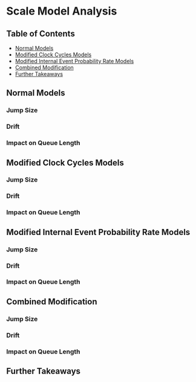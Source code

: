 # Scale Model Analysis

## Table of Contents
- [Normal Models](#normal-models)
- [Modified Clock Cycles Models](#modified-clock-cycles-models)
- [Modified Internal Event Probability Rate Models](#modified-internal-event-probability-rate-models)
- [Combined Modification](#combined-modification)
- [Further Takeaways](#further-takeaways)

## Normal Models
### Jump Size
<!-- Content for Normal Models - Jump Size goes here -->

### Drift
<!-- Content for Normal Models - Drift goes here -->

### Impact on Queue Length
<!-- Content for Normal Models - Impact on Queue Length goes here -->

## Modified Clock Cycles Models
### Jump Size
<!-- Content for Modified Clock Cycles Models - Jump Size goes here -->

### Drift
<!-- Content for Modified Clock Cycles Models - Drift goes here -->

### Impact on Queue Length
<!-- Content for Modified Clock Cycles Models - Impact on Queue Length goes here -->

## Modified Internal Event Probability Rate Models
### Jump Size
<!-- Content for Modified Internal Event Probability Rate Models - Jump Size goes here -->

### Drift
<!-- Content for Modified Internal Event Probability Rate Models - Drift goes here -->

### Impact on Queue Length
<!-- Content for Modified Internal Event Probability Rate Models - Impact on Queue Length goes here -->

## Combined Modification
### Jump Size
<!-- Content for Combined Modification - Jump Size goes here -->

### Drift
<!-- Content for Combined Modification - Drift goes here -->

### Impact on Queue Length
<!-- Content for Combined Modification - Impact on Queue Length goes here -->

## Further Takeaways
<!-- Content for Further Takeaways goes here -->